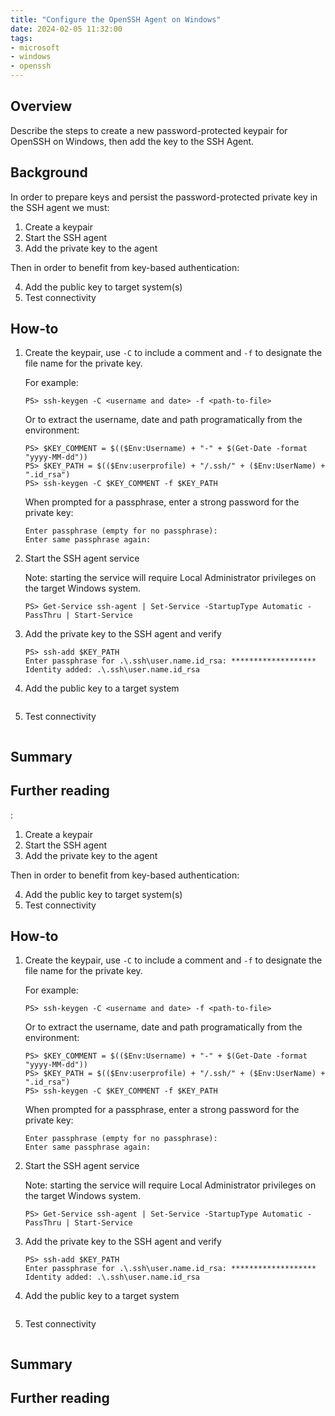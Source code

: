 ```yaml
---
title: "Configure the OpenSSH Agent on Windows"
date: 2024-02-05 11:32:00
tags:
- microsoft
- windows
- openssh
---
```


## Overview
Describe the steps to create a new password-protected keypair for OpenSSH on Windows, then add the key to the SSH Agent.

## Background
In order to prepare keys and persist the password-protected private key in the SSH agent we must:

1. Create a keypair
2. Start the SSH agent
3. Add the private key to the agent

Then in order to benefit from key-based authentication:

4. Add the public key to target system(s)
5. Test connectivity

## How-to
1. Create the keypair, use `-C` to include a comment and `-f` to designate the file name for the private key.

   For example:
   ```
   PS> ssh-keygen -C <username and date> -f <path-to-file>
   ```

   Or to extract the username, date and path programatically from the environment:
   ```
   PS> $KEY_COMMENT = $(($Env:Username) + "-" + $(Get-Date -format "yyyy-MM-dd"))
   PS> $KEY_PATH = $(($Env:userprofile) + "/.ssh/" + ($Env:UserName) + ".id_rsa")
   PS> ssh-keygen -C $KEY_COMMENT -f $KEY_PATH
   ```

   When prompted for a passphrase, enter a strong password for the private key:
   ```
   Enter passphrase (empty for no passphrase): 
   Enter same passphrase again: 
   ```

2. Start the SSH agent service

    Note: starting the service will require Local Administrator privileges on the target Windows system.
    ```
    PS> Get-Service ssh-agent | Set-Service -StartupType Automatic -PassThru | Start-Service
    ```

3. Add the private key to the SSH agent and verify

    ```
    PS> ssh-add $KEY_PATH
    Enter passphrase for .\.ssh\user.name.id_rsa: *******************
    Identity added: .\.ssh\user.name.id_rsa
    ```

4. Add the public key to a target system

    ```
    ```

5. Test connectivity

    ```
    ```


## Summary


## Further reading

:

1. Create a keypair
2. Start the SSH agent
3. Add the private key to the agent

Then in order to benefit from key-based authentication:

4. Add the public key to target system(s)
5. Test connectivity

## How-to
1. Create the keypair, use `-C` to include a comment and `-f` to designate the file name for the private key.

   For example:
   ```
   PS> ssh-keygen -C <username and date> -f <path-to-file>
   ```

   Or to extract the username, date and path programatically from the environment:
   ```
   PS> $KEY_COMMENT = $(($Env:Username) + "-" + $(Get-Date -format "yyyy-MM-dd"))
   PS> $KEY_PATH = $(($Env:userprofile) + "/.ssh/" + ($Env:UserName) + ".id_rsa")
   PS> ssh-keygen -C $KEY_COMMENT -f $KEY_PATH
   ```

   When prompted for a passphrase, enter a strong password for the private key:
   ```
   Enter passphrase (empty for no passphrase): 
   Enter same passphrase again: 
   ```

2. Start the SSH agent service

    Note: starting the service will require Local Administrator privileges on the target Windows system.
    ```
    PS> Get-Service ssh-agent | Set-Service -StartupType Automatic -PassThru | Start-Service
    ```

3. Add the private key to the SSH agent and verify

    ```
    PS> ssh-add $KEY_PATH
    Enter passphrase for .\.ssh\user.name.id_rsa: *******************
    Identity added: .\.ssh\user.name.id_rsa
    ```

4. Add the public key to a target system

    ```
    ```

5. Test connectivity

    ```
    ```


## Summary


## Further reading